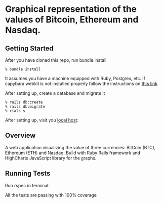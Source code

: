 # Graphical representation of the values of Bitcoin, Ethereum and Nasdaq.

## Getting Started

After you have cloned this repo, run bundle install

    % bundle install

It assumes you have a machine equipped with Ruby, Postgres, etc. If capybara webkit is not installed properly follow the instructions on [this link].

[this link]: https://github.com/thoughtbot/capybara-webkit/wiki/Installing-Qt-and-compiling-capybara-webkit

After setting up, create a database and migrate it

	% rails db:create
	% rails db:migrate
	% rials s

After setting up, visit you [local host]:

[local host]: http://localhost:3000/

## Overview

A web application visualizing the value of three currencies: BitCoin (BTC), Ethereum (ETH) and Nasdaq. Build with Ruby Rails framework and HighCharts JavaScript library for the graphs.


## Running Tests

Run rspec in terminal

All the tests are passing with 100% coverage